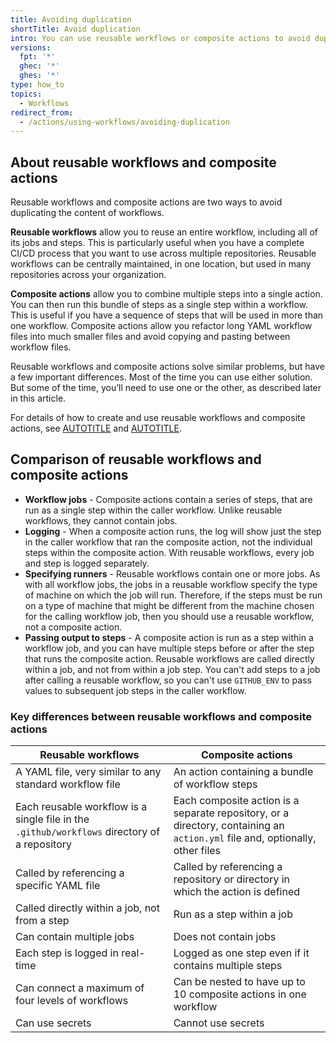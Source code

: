 ```yaml
---
title: Avoiding duplication
shortTitle: Avoid duplication
intro: You can use reusable workflows or composite actions to avoid duplicating the content of workflows.
versions:
  fpt: '*'
  ghec: '*'
  ghes: '*'
type: how_to
topics:
  - Workflows
redirect_from:
  - /actions/using-workflows/avoiding-duplication
---
```


## About reusable workflows and composite actions

Reusable workflows and composite actions are two ways to avoid duplicating the content of workflows.

**Reusable workflows** allow you to reuse an entire workflow, including all of its jobs and steps. This is particularly useful when you have a complete CI/CD process that you want to use across multiple repositories. Reusable workflows can be centrally maintained, in one location, but used in many repositories across your organization.

**Composite actions** allow you to combine multiple steps into a single action. You can then run this bundle of steps as a single step within a workflow. This is useful if you have a sequence of steps that will be used in more than one workflow. Composite actions allow you refactor long YAML workflow files into much smaller files and avoid copying and pasting between workflow files.

Reusable workflows and composite actions solve similar problems, but have a few important differences. Most of the time you can use either solution. But some of the time, you’ll need to use one or the other, as described later in this article.

For details of how to create and use reusable workflows and composite actions, see [AUTOTITLE](/actions/using-workflows/reusing-workflows) and [AUTOTITLE](/actions/creating-actions/creating-a-composite-action).

## Comparison of reusable workflows and composite actions

* **Workflow jobs** - Composite actions contain a series of steps, that are run as a single step within the caller workflow. Unlike reusable workflows, they cannot contain jobs.
* **Logging** - When a composite action runs, the log will show just the step in the caller workflow that ran the composite action, not the individual steps within the composite action. With reusable workflows, every job and step is logged separately.
* **Specifying runners** - Reusable workflows contain one or more jobs. As with all workflow jobs, the jobs in a reusable workflow specify the type of machine on which the job will run. Therefore, if the steps must be run on a type of machine that might be different from the machine chosen for the calling workflow job, then you should use a reusable workflow, not a composite action.
* **Passing output to steps** - A composite action is run as a step within a workflow job, and you can have multiple steps before or after the step that runs the composite action. Reusable workflows are called directly within a job, and not from within a job step. You can't add steps to a job after calling a reusable workflow, so you can't use `GITHUB_ENV` to pass values to subsequent job steps in the caller workflow.

### Key differences between reusable workflows and composite actions

| Reusable workflows | Composite actions |
| ------------------ | ----------------- |
| A YAML file, very similar to any standard workflow file | An action containing a bundle of workflow steps |
| Each reusable workflow is a single file in the `.github/workflows` directory of a repository | Each composite action is a separate repository, or a directory, containing an `action.yml` file and, optionally, other files |
| Called by referencing a specific YAML file | Called by referencing a repository or directory in which the action is defined |
| Called directly within a job, not from a step | Run as a step within a job |
| Can contain multiple jobs | Does not contain jobs |
| Each step is logged in real-time | Logged as one step even if it contains multiple steps |
| Can connect a maximum of four levels of workflows | Can be nested to have up to 10 composite actions in one workflow |
| Can use secrets | Cannot use secrets |
